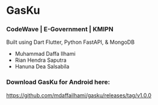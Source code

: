 # GasKu
### CodeWave | E-Government | KMIPN
Built using Dart Flutter, Python FastAPI, & MongoDB

- Muhammad Daffa Ilhami
- Rian Hendra Saputra
- Hanuna Dea Salsabila

### Download GasKu for Android here:
https://github.com/mdaffailhami/gasku/releases/tag/v1.0.0
